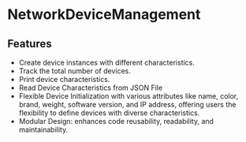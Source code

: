 # NetworkDeviceManagement

## Features

- Create device instances with different characteristics.
- Track the total number of devices.
- Print device characteristics.
- Read Device Characteristics from JSON File
- Flexible Device Initialization with various attributes like name, color, brand, weight, software version, and IP address, offering users the flexibility to define devices with diverse characteristics.
- Modular Design: enhances code reusability, readability, and maintainability.